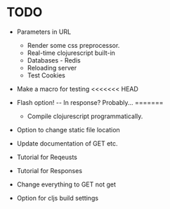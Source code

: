 
# TODO 
	
  * Parameters in URL
	* Render some css preprocessor.
	* Real-time clojurescript built-in
	* Databases - Redis
	* Reloading server
	* Test Cookies
  * Make a macro for testing
<<<<<<< HEAD
  * Flash option! -- In response? Probably...
=======
	* Compile clojurescript programmatically. 
  * Option to change static file location
  * Update documentation of GET etc.
  * Tutorial for Reqeusts
  * Tutorial for Responses

  * Change everything to GET not get
  * Option for cljs build settings

